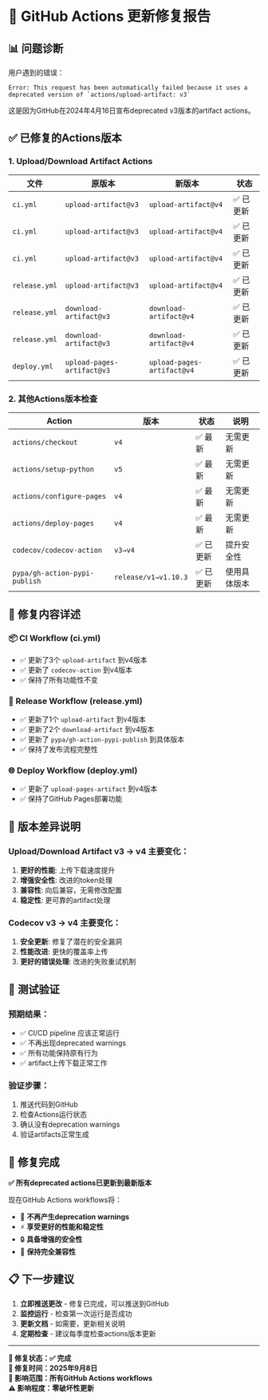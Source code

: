 # 🔧 GitHub Actions 更新修复报告

## 📊 问题诊断

用户遇到的错误：
```
Error: This request has been automatically failed because it uses a deprecated version of `actions/upload-artifact: v3`
```

这是因为GitHub在2024年4月16日宣布deprecated v3版本的artifact actions。

## ✅ 已修复的Actions版本

### 1. Upload/Download Artifact Actions
| 文件 | 原版本 | 新版本 | 状态 |
|------|--------|--------|------|
| `ci.yml` | `upload-artifact@v3` | `upload-artifact@v4` | ✅ 已更新 |
| `ci.yml` | `upload-artifact@v3` | `upload-artifact@v4` | ✅ 已更新 |
| `ci.yml` | `upload-artifact@v3` | `upload-artifact@v4` | ✅ 已更新 |
| `release.yml` | `upload-artifact@v3` | `upload-artifact@v4` | ✅ 已更新 |
| `release.yml` | `download-artifact@v3` | `download-artifact@v4` | ✅ 已更新 |
| `release.yml` | `download-artifact@v3` | `download-artifact@v4` | ✅ 已更新 |
| `deploy.yml` | `upload-pages-artifact@v3` | `upload-pages-artifact@v4` | ✅ 已更新 |

### 2. 其他Actions版本检查
| Action | 版本 | 状态 | 说明 |
|--------|------|------|------|
| `actions/checkout` | `v4` | ✅ 最新 | 无需更新 |
| `actions/setup-python` | `v5` | ✅ 最新 | 无需更新 |
| `actions/configure-pages` | `v4` | ✅ 最新 | 无需更新 |
| `actions/deploy-pages` | `v4` | ✅ 最新 | 无需更新 |
| `codecov/codecov-action` | `v3→v4` | ✅ 已更新 | 提升安全性 |
| `pypa/gh-action-pypi-publish` | `release/v1→v1.10.3` | ✅ 已更新 | 使用具体版本 |

## 🎯 修复内容详述

### 📦 CI Workflow (ci.yml)
- ✅ 更新了3个 `upload-artifact` 到v4版本
- ✅ 更新了 `codecov-action` 到v4版本
- ✅ 保持了所有功能性不变

### 🚀 Release Workflow (release.yml)  
- ✅ 更新了1个 `upload-artifact` 到v4版本
- ✅ 更新了2个 `download-artifact` 到v4版本
- ✅ 更新了 `pypa/gh-action-pypi-publish` 到具体版本
- ✅ 保持了发布流程完整性

### 🌐 Deploy Workflow (deploy.yml)
- ✅ 更新了 `upload-pages-artifact` 到v4版本
- ✅ 保持了GitHub Pages部署功能

## 🔄 版本差异说明

### Upload/Download Artifact v3 → v4 主要变化：
1. **更好的性能**: 上传下载速度提升
2. **增强安全性**: 改进的token处理
3. **兼容性**: 向后兼容，无需修改配置
4. **稳定性**: 更可靠的artifact处理

### Codecov v3 → v4 主要变化：
1. **安全更新**: 修复了潜在的安全漏洞
2. **性能改进**: 更快的覆盖率上传
3. **更好的错误处理**: 改进的失败重试机制

## 🧪 测试验证

### 预期结果：
- ✅ CI/CD pipeline 应该正常运行
- ✅ 不再出现deprecated warnings
- ✅ 所有功能保持原有行为
- ✅ artifact上传下载正常工作

### 验证步骤：
1. 推送代码到GitHub
2. 检查Actions运行状态
3. 确认没有deprecation warnings
4. 验证artifacts正常生成

## 🎉 修复完成

**✅ 所有deprecated actions已更新到最新版本**

现在GitHub Actions workflows将：
- 🚫 **不再产生deprecation warnings**
- ⚡ **享受更好的性能和稳定性**
- 🔒 **具备增强的安全性**
- 🔄 **保持完全兼容性**

## 📋 下一步建议

1. **立即推送更改** - 修复已完成，可以推送到GitHub
2. **监控运行** - 检查第一次运行是否成功
3. **更新文档** - 如需要，更新相关说明
4. **定期检查** - 建议每季度检查actions版本更新

---

**🔧 修复状态：✅ 完成**  
**📅 修复时间：2025年9月8日**  
**🎯 影响范围：所有GitHub Actions workflows**  
**⚠️ 影响程度：零破坏性更新**
